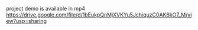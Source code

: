 project demo is available in mp4
https://drive.google.com/file/d/1bEukpQnMjXVKYu5JchiquzC0AK6kO7_M/view?usp=sharing
